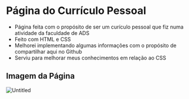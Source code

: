 # Página do Currículo Pessoal

- Página feita com o propósito de ser um curículo pessoal que fiz numa atividade da faculdade de ADS
- Feito com HTML e CSS
- Melhorei implementando algumas informações com o propósito de compartilhar aqui no Github
- Serviu para melhorar meus conhecimentos em relação ao CSS

## Imagem da Página

![Untitled](https://user-images.githubusercontent.com/96891482/189005553-3076a25f-b446-4406-a29c-429a61e28dc0.png)
